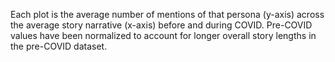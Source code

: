 Each plot is the average number of mentions of that persona (y-axis) across the average story narrative (x-axis) before and during COVID. 
Pre-COVID values have been normalized to account for longer overall story lengths in the pre-COVID dataset.
